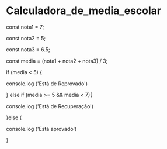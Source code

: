 # Calculadora_de_media_escolar
const nota1 = 7;

const nota2 = 5;

const nota3 = 6.5;

const media = (nota1 + nota2 + nota3) / 3;

if (media < 5) {

console.log ('Está de Reprovado')

} else if (media >= 5 && media < 7){

console.log ('Está de Recuperação')

}else {

console.log ('Está aprovado')

}    
